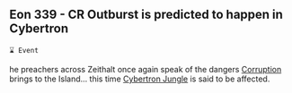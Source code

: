 ## Eon 339 - CR Outburst is predicted to happen in Cybertron

`⌛ Event`

he preachers across Zeithalt once again speak of the dangers [Corruption](../refs/corruption.md) brings to the Island… this time [Cybertron Jungle](../refs/cybertron_jungle.md) is said to be affected.